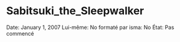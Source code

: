 # Sabitsuki_the_Sleepwalker

Date: January 1, 2007
Lui-même: No
formaté par isma: No
État: Pas commencé
